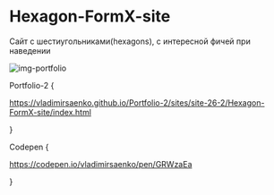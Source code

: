 # Hexagon-FormX-site
 
Сайт с шестиугольниками(hexagons), с интересной фичей при наведении

![img-portfolio](https://user-images.githubusercontent.com/56477695/121498488-21ff3800-c9e5-11eb-90ac-3ccfa94cce3b.jpg)

Portfolio-2 {

https://vladimirsaenko.github.io/Portfolio-2/sites/site-26-2/Hexagon-FormX-site/index.html

}

Codepen {

https://codepen.io/vladimirsaenko/pen/GRWzaEa

}
